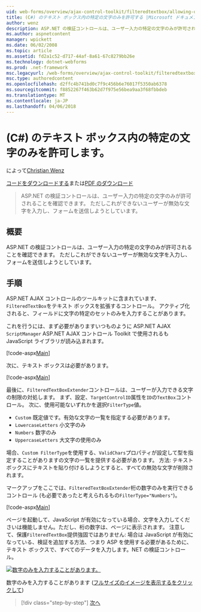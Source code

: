 ```yaml
---
uid: web-forms/overview/ajax-control-toolkit/filteredtextbox/allowing-only-certain-characters-in-a-text-box-cs
title: (C#) のテキスト ボックス内の特定の文字のみを許可する |Microsoft ドキュメント
author: wenz
description: ASP.NET の検証コントロールは、ユーザー入力の特定の文字のみが許可されることを確認できます。 ただしこのまだでも、ユーザー入力が無効です.
ms.author: aspnetcontent
manager: wpickett
ms.date: 06/02/2008
ms.topic: article
ms.assetid: fd2a1c52-d717-44af-8a61-67c8279bb26e
ms.technology: dotnet-webforms
ms.prod: .net-framework
msc.legacyurl: /web-forms/overview/ajax-control-toolkit/filteredtextbox/allowing-only-certain-characters-in-a-text-box-cs
msc.type: authoredcontent
ms.openlocfilehash: d2ffc4b741bd0c7f9c456b6e76017f5350ab6378
ms.sourcegitcommit: f8852267f463b62d7f975e56bea9aa3f68fbbdeb
ms.translationtype: MT
ms.contentlocale: ja-JP
ms.lasthandoff: 04/06/2018
---
```

<a name="allowing-only-certain-characters-in-a-text-box-c"></a>(C#) のテキスト ボックス内の特定の文字のみを許可します。
====================
によって[Christian Wenz](https://github.com/wenz)

[コードをダウンロードする](http://download.microsoft.com/download/4/c/2/4c2def7a-0d23-4055-91f9-1f18504167d7/FilteredTextBox0.cs.zip)または[PDF のダウンロード](http://download.microsoft.com/download/b/6/a/b6ae89ee-df69-4c87-9bfb-ad1eb2b23373/filteredtextbox0CS.pdf)

> ASP.NET の検証コントロールは、ユーザー入力の特定の文字のみが許可されることを確認できます。 ただしこれができないユーザーが無効な文字を入力し、フォームを送信しようとしています。


## <a name="overview"></a>概要

ASP.NET の検証コントロールは、ユーザー入力の特定の文字のみが許可されることを確認できます。 ただしこれができないユーザーが無効な文字を入力し、フォームを送信しようとしています。

## <a name="steps"></a>手順

ASP.NET AJAX コントロールのツールキットに含まれています、`FilteredTextBox`をテキスト ボックスを拡張するコントロール。 アクティブ化されると、フィールドに文字の特定のセットのみを入力することがあります。

これを行うには、まず必要がありますいつものように ASP.NET AJAX `ScriptManager` ASP.NET AJAX コントロール Toolkit で使用されるも JavaScript ライブラリが読み込まれます。

[!code-aspx[Main](allowing-only-certain-characters-in-a-text-box-cs/samples/sample1.aspx)]

次に、テキスト ボックスは必要があります。

[!code-aspx[Main](allowing-only-certain-characters-in-a-text-box-cs/samples/sample2.aspx)]

最後に、`FilteredTextBoxExtender`コントロールは、ユーザーが入力できる文字の制限の対処します。 まず、設定、`TargetControlID`属性を`ID`の`TextBox`コントロール。 次に、使用可能ないずれかを選択`FilterType`値。

- `Custom` 既定値です。有効な文字の一覧を指定する必要があります。
- `LowercaseLetters` 小文字のみ
- `Numbers` 数字のみ
- `UppercaseLetters` 大文字の使用のみ

場合、`Custom FilterType`を使用する、`ValidChars`プロパティが設定して型を指定することがありますの文字の一覧を提供する必要があります。 方法: テキスト ボックスにテキストを貼り付けるしようとすると、すべての無効な文字が削除されます。

マークアップをここでは、`FilteredTextBoxExtender`桁の数字のみを実行できるコントロール (も必要であったと考えられるもの`FilterType="Numbers"`)。

[!code-aspx[Main](allowing-only-certain-characters-in-a-text-box-cs/samples/sample3.aspx)]

ページを起動して、JavaScript が有効になっている場合、文字を入力してくださいは機能しません。ただし、桁の数字は、ページに表示されます。 注意して、保護`FilteredTextBox`提供強固ではありません: 場合は JavaScript が有効になっている、検証を追加する方法、つまり ASP を使用する必要があるために、テキスト ボックスで、すべてのデータを入力します。NET の検証コントロール。


[![数字のみを入力することがあります。](allowing-only-certain-characters-in-a-text-box-cs/_static/image2.png)](allowing-only-certain-characters-in-a-text-box-cs/_static/image1.png)

数字のみを入力することがあります ([フルサイズのイメージを表示するをクリックして](allowing-only-certain-characters-in-a-text-box-cs/_static/image3.png))

> [!div class="step-by-step"]
> [次へ](allowing-only-certain-characters-in-a-text-box-vb.md)
